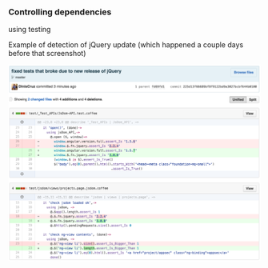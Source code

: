 ### Controlling dependencies

using testing

Example of detection of jQuery update (which happened a couple days before that screenshot)

![](images/controlling-dependencies-1.png)
